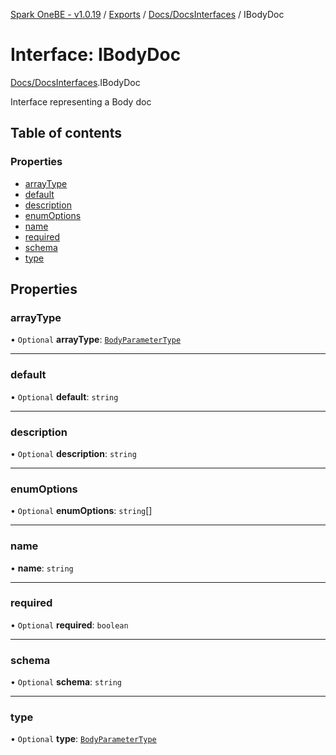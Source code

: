 [Spark OneBE - v1.0.19](../README.md) / [Exports](../modules.md) / [Docs/DocsInterfaces](../modules/Docs_DocsInterfaces.md) / IBodyDoc

# Interface: IBodyDoc

[Docs/DocsInterfaces](../modules/Docs_DocsInterfaces.md).IBodyDoc

Interface representing a Body doc

## Table of contents

### Properties

- [arrayType](Docs_DocsInterfaces.IBodyDoc.md#arraytype)
- [default](Docs_DocsInterfaces.IBodyDoc.md#default)
- [description](Docs_DocsInterfaces.IBodyDoc.md#description)
- [enumOptions](Docs_DocsInterfaces.IBodyDoc.md#enumoptions)
- [name](Docs_DocsInterfaces.IBodyDoc.md#name)
- [required](Docs_DocsInterfaces.IBodyDoc.md#required)
- [schema](Docs_DocsInterfaces.IBodyDoc.md#schema)
- [type](Docs_DocsInterfaces.IBodyDoc.md#type)

## Properties

### arrayType

• `Optional` **arrayType**: [`BodyParameterType`](../enums/Docs_DocsInterfaces.BodyParameterType.md)

___

### default

• `Optional` **default**: `string`

___

### description

• `Optional` **description**: `string`

___

### enumOptions

• `Optional` **enumOptions**: `string`[]

___

### name

• **name**: `string`

___

### required

• `Optional` **required**: `boolean`

___

### schema

• `Optional` **schema**: `string`

___

### type

• `Optional` **type**: [`BodyParameterType`](../enums/Docs_DocsInterfaces.BodyParameterType.md)
